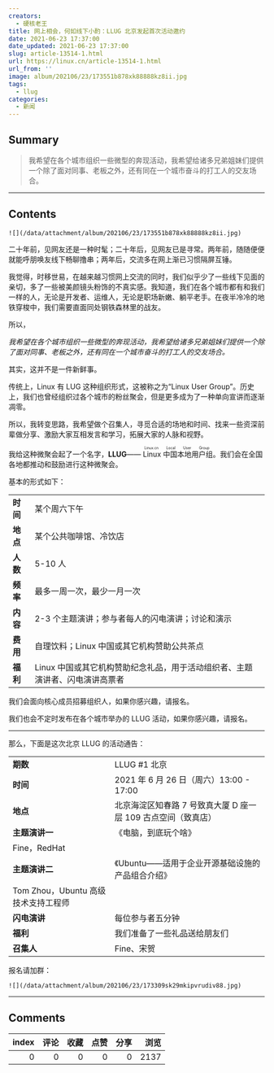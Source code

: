 ```yaml
---
creators:
  - 硬核老王
title: 网上相会，何如线下小酌：LLUG 北京发起首次活动邀约
date: 2021-06-23 17:37:00
date_updated: 2021-06-23 17:37:00
slug: article-13514-1.html
url: https://linux.cn/article-13514-1.html
url_from: ''
image: album/202106/23/173551b878xk88888kz8ii.jpg
tags:
  - llug
categories:
  - 新闻
---
```


## Summary

> 我希望在各个城市组织一些微型的奔现活动，我希望给诸多兄弟姐妹们提供一个除了面对同事、老板之外，还有同在一个城市奋斗的打工人的交友场合。

***

<!-- more -->

## Contents

`![](/data/attachment/album/202106/23/173551b878xk88888kz8ii.jpg)`

二十年前，见网友还是一种时髦；二十年后，见网友已是寻常。两年前，随随便便就能呼朋唤友线下畅聊撸串；两年后，交流多在网上渐已习惯隔屏互锤。

我觉得，时移世易，在越来越习惯网上交流的同时，我们似乎少了一些线下见面的亲切，多了一些被美颜镜头粉饰的不真实感。我知道，我们在各个城市都有和我们一样的人，无论是开发者、运维人，无论是职场新嫩、躺平老手。在夜半冷冷的地铁穿梭中，我们需要直面同处钢铁森林里的战友。

所以，

*我希望在各个城市组织一些微型的奔现活动，我希望给诸多兄弟姐妹们提供一个除了面对同事、老板之外，还有同在一个城市奋斗的打工人的交友场合。*

其实，这并不是一件新鲜事。

传统上，Linux 有 LUG 这种组织形式，这被称之为“Linux User Group”。历史上，我们也曾经组织过各个城市的粉丝聚会，但是更多成为了一种单向宣讲而逐渐凋零。

所以，我转变思路，我希望做个召集人，寻觅合适的场地和时间、找来一些资深前辈做分享、激励大家互相发言和学习，拓展大家的人脉和视野。

我给这种微聚会起了一个名字，**LLUG**——<ruby> Linux 中国本地用户组 <rp>  （ </rp> <rt>  Linux.cn Local User Group </rt> <rp>  ） </rp></ruby>。我们会在全国各地都推动和鼓励进行这种微聚会。

基本的形式如下：

|  |  |
| --- | --- |
| **时间** | 某个周六下午 |
| **地点** | 某个公共咖啡馆、冷饮店 |
| **人数** | 5-10 人 |
| **频率** | 最多一周一次，最少一月一次 |
| **内容** | 2-3 个主题演讲；参与者每人的闪电演讲；讨论和演示  |
| **费用** | 自理饮料；Linux 中国或其它机构赞助公共茶点  |
| **福利** | Linux 中国或其它机构赞助纪念礼品，用于活动组织者、主题演讲者、闪电演讲高票者 |

我们会面向核心成员招募组织人，如果你感兴趣，请报名。

我们也会不定时发布在各个城市举办的 LLUG 活动，如果你感兴趣，请报名。

---

那么，下面是这次北京 LLUG 的活动通告：

|  |  |
| --- | --- |
| **期数** | LLUG #1 北京 |
| **时间** | 2021 年 6 月 26 日（周六）13:00 - 17:00 |
| **地点** | 北京海淀区知春路 7 号致真大厦 D 座一层 109 古点空间（致真店） |
| **主题演讲一** | 《电脑，到底玩个啥》
Fine，RedHat |
| **主题演讲二** | 《Ubuntu——适用于企业开源基础设施的产品组合介绍》
Tom Zhou，Ubuntu 高级技术支持工程师 |
| **闪电演讲** | 每位参与者五分钟 |
| **福利** | 我们准备了一些礼品送给朋友们  |
| **召集人** | Fine、宋贺 |

报名请加群：

`![](/data/attachment/album/202106/23/173309sk29mkipvrudiv88.jpg)`

***

## Comments


|   index |   评论 |   收藏 |   点赞 |   分享 |   浏览 |
|--------:|-------:|-------:|-------:|-------:|-------:|
|       0 |      0 |      0 |      0 |      0 |   2137 |
